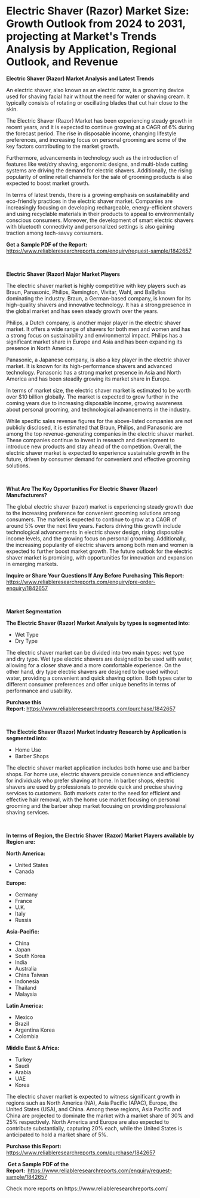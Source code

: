 <p><h1>Electric Shaver (Razor) Market Size: Growth Outlook from 2024 to 2031, projecting at Market's Trends Analysis by Application, Regional Outlook, and Revenue</h1></p><p><strong>Electric Shaver (Razor) Market Analysis and Latest Trends</strong></p>
<p><p>An electric shaver, also known as an electric razor, is a grooming device used for shaving facial hair without the need for water or shaving cream. It typically consists of rotating or oscillating blades that cut hair close to the skin. </p><p>The Electric Shaver (Razor) Market has been experiencing steady growth in recent years, and it is expected to continue growing at a CAGR of 6% during the forecast period. The rise in disposable income, changing lifestyle preferences, and increasing focus on personal grooming are some of the key factors contributing to the market growth. </p><p>Furthermore, advancements in technology such as the introduction of features like wet/dry shaving, ergonomic designs, and multi-blade cutting systems are driving the demand for electric shavers. Additionally, the rising popularity of online retail channels for the sale of grooming products is also expected to boost market growth.</p><p>In terms of latest trends, there is a growing emphasis on sustainability and eco-friendly practices in the electric shaver market. Companies are increasingly focusing on developing rechargeable, energy-efficient shavers and using recyclable materials in their products to appeal to environmentally conscious consumers. Moreover, the development of smart electric shavers with bluetooth connectivity and personalized settings is also gaining traction among tech-savvy consumers.</p></p>
<p><strong>Get a Sample PDF of the Report:&nbsp;</strong> <a href="https://www.reliableresearchreports.com/enquiry/request-sample/1842657">https://www.reliableresearchreports.com/enquiry/request-sample/1842657</a></p>
<p>&nbsp;</p>
<p><strong>Electric Shaver (Razor) Major Market Players</strong></p>
<p><p>The electric shaver market is highly competitive with key players such as Braun, Panasonic, Philips, Remington, Vivitar, Wahl, and BaByliss dominating the industry. Braun, a German-based company, is known for its high-quality shavers and innovative technology. It has a strong presence in the global market and has seen steady growth over the years.</p><p>Philips, a Dutch company, is another major player in the electric shaver market. It offers a wide range of shavers for both men and women and has a strong focus on sustainability and environmental impact. Philips has a significant market share in Europe and Asia and has been expanding its presence in North America.</p><p>Panasonic, a Japanese company, is also a key player in the electric shaver market. It is known for its high-performance shavers and advanced technology. Panasonic has a strong market presence in Asia and North America and has been steadily growing its market share in Europe.</p><p>In terms of market size, the electric shaver market is estimated to be worth over $10 billion globally. The market is expected to grow further in the coming years due to increasing disposable income, growing awareness about personal grooming, and technological advancements in the industry.</p><p>While specific sales revenue figures for the above-listed companies are not publicly disclosed, it is estimated that Braun, Philips, and Panasonic are among the top revenue-generating companies in the electric shaver market. These companies continue to invest in research and development to introduce new products and stay ahead of the competition. Overall, the electric shaver market is expected to experience sustainable growth in the future, driven by consumer demand for convenient and effective grooming solutions.</p></p>
<p>&nbsp;</p>
<p><strong>What Are The Key Opportunities For Electric Shaver (Razor) Manufacturers?</strong></p>
<p><p>The global electric shaver (razor) market is experiencing steady growth due to the increasing preference for convenient grooming solutions among consumers. The market is expected to continue to grow at a CAGR of around 5% over the next five years. Factors driving this growth include technological advancements in electric shaver design, rising disposable income levels, and the growing focus on personal grooming. Additionally, the increasing popularity of electric shavers among both men and women is expected to further boost market growth. The future outlook for the electric shaver market is promising, with opportunities for innovation and expansion in emerging markets.</p></p>
<p><strong>Inquire or Share Your Questions If Any Before Purchasing This Report:</strong> <a href="https://www.reliableresearchreports.com/enquiry/pre-order-enquiry/1842657">https://www.reliableresearchreports.com/enquiry/pre-order-enquiry/1842657</a></p>
<p>&nbsp;</p>
<p><strong>Market Segmentation</strong></p>
<p><strong>The Electric Shaver (Razor) Market Analysis by types is segmented into:</strong></p>
<p><ul><li>Wet Type</li><li>Dry Type</li></ul></p>
<p><p>The electric shaver market can be divided into two main types: wet type and dry type. Wet type electric shavers are designed to be used with water, allowing for a closer shave and a more comfortable experience. On the other hand, dry type electric shavers are designed to be used without water, providing a convenient and quick shaving option. Both types cater to different consumer preferences and offer unique benefits in terms of performance and usability.</p></p>
<p><strong>Purchase this Report:&nbsp;</strong><a href="https://www.reliableresearchreports.com/purchase/1842657">https://www.reliableresearchreports.com/purchase/1842657</a></p>
<p>&nbsp;</p>
<p><strong>The Electric Shaver (Razor) Market Industry Research by Application is segmented into:</strong></p>
<p><ul><li>Home Use</li><li>Barber Shops</li></ul></p>
<p><p>The electric shaver market application includes both home use and barber shops. For home use, electric shavers provide convenience and efficiency for individuals who prefer shaving at home. In barber shops, electric shavers are used by professionals to provide quick and precise shaving services to customers. Both markets cater to the need for efficient and effective hair removal, with the home use market focusing on personal grooming and the barber shop market focusing on providing professional shaving services.</p></p>
<p>&nbsp;</p>
<p><strong>In terms of Region, the Electric Shaver (Razor) Market Players available by Region are:</strong></p>
<p>
    <p> <strong> North America: </strong>
        <ul>
            <li>United States</li>
            <li>Canada</li>
        </ul>
        </p> 
    <p> <strong> Europe: </strong>
        <ul>
            <li>Germany</li>
            <li>France</li>
            <li>U.K.</li>
            <li>Italy</li>
            <li>Russia</li>
        </ul>
        </p> 
    <p> <strong> Asia-Pacific: </strong>
        <ul>
            <li>China</li>
            <li>Japan</li>
            <li>South Korea</li>
            <li>India</li>
            <li>Australia</li>
            <li>China Taiwan</li>
            <li>Indonesia</li>
            <li>Thailand</li>
            <li>Malaysia</li>
        </ul>
        </p> 
    <p> <strong> Latin America: </strong>
        <ul>
            <li>Mexico</li>
            <li>Brazil</li>
            <li>Argentina Korea</li>
            <li>Colombia</li>
        </ul>
        </p> 
    <p> <strong> Middle East & Africa: </strong>
        <ul>
            <li>Turkey</li>
            <li>Saudi</li>
            <li>Arabia</li>
            <li>UAE</li>
            <li>Korea</li>
        </ul>
    </p>
    </p>
<p><p>The electric shaver market is expected to witness significant growth in regions such as North America (NA), Asia Pacific (APAC), Europe, the United States (USA), and China. Among these regions, Asia Pacific and China are projected to dominate the market with a market share of 30% and 25% respectively. North America and Europe are also expected to contribute substantially, capturing 20% each, while the United States is anticipated to hold a market share of 5%.</p></p>
<p><strong>Purchase this Report: </strong><a href="https://www.reliableresearchreports.com/purchase/1842657">https://www.reliableresearchreports.com/purchase/1842657</a></p>
<p>&nbsp;<strong>Get a Sample PDF of the Report:&nbsp;&nbsp;</strong><a href="https://www.reliableresearchreports.com/enquiry/request-sample/1842657">https://www.reliableresearchreports.com/enquiry/request-sample/1842657</a></p>
<p><strong></strong></p>
<p>Check more reports on https://www.reliableresearchreports.com/</p>